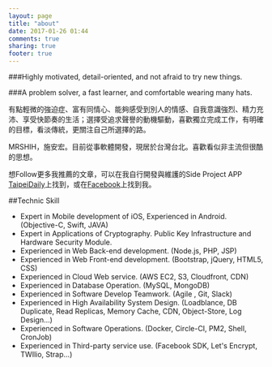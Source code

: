 ```yaml
---
layout: page
title: "about"
date: 2017-01-26 01:44
comments: true
sharing: true
footer: true
---
```


###Highly motivated, detail-oriented, and not afraid to try new things.

###A problem solver, a fast learner, and comfortable wearing many hats.

有點輕微的強迫症、富有同情心、能夠感受到別人的情感、自我意識強烈、精力充沛、享受快節奏的生活；選擇受追求聲譽的動機驅動，喜歡獨立完成工作，有明確的目標，看淡傳統，更關注自己所選擇的路。

MRSHIH，施安宏。目前從事軟體開發，現居於台灣台北。喜歡看似非主流但很酷的思想。

想Follow更多我推薦的文章，可以在我自行開發與維護的Side Project APP [TaipeiDaily](https://itunes.apple.com/tw/app/taipeidaily/id1160141844?mt=8)上找到，或在[Facebook](https://www.facebook.com/daan.shih)上找到我。

##Technic Skill
* Expert in Mobile development of iOS, Experienced in Android. (Objective-C, Swift, JAVA)
* Expert in Applications of Cryptography. Public Key Infrastructure and Hardware Security Module.
* Experienced in Web Back-end development. (Node.js, PHP, JSP)
* Experienced in Web Front-end development. (Bootstrap, jQuery, HTML5, CSS)
* Experienced in Cloud Web service. (AWS EC2, S3, Cloudfront, CDN)
* Experienced in Database Operation. (MySQL, MongoDB)
* Experienced in Software Develop Teamwork. (Agile , Git, Slack) 
* Experienced in High Availability System Design. (Loadblance, DB Duplicate, Read Replicas, Memory Cache, CDN, Object-Store, Log Design...)
* Experienced in Software Operations. (Docker, Circle-CI, PM2, Shell, CronJob)
* Experienced in Third-party service use. (Facebook SDK, Let's Encrypt, TWIlio, Strap...)